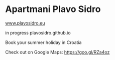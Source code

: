 # Apartmani Plavo Sidro

www.plavosidro.eu

in progress plavosidro.github.io

Book your summer holiday in Croatia

Check out on Google Maps: https://goo.gl/RZa4oz
